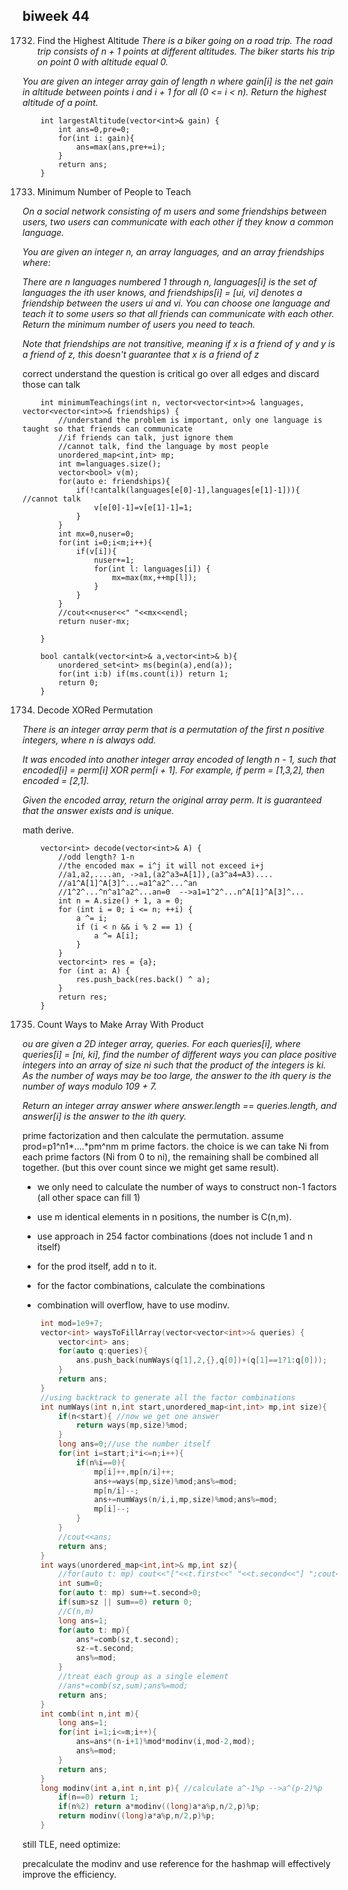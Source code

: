 ## biweek 44

1732. Find the Highest Altitude
<em>There is a biker going on a road trip. The road trip consists of n + 1 points at different altitudes. The biker starts his trip on point 0 with altitude equal 0.

You are given an integer array gain of length n where gain[i] is the net gain in altitude between points i​​​​​​ and i + 1 for all (0 <= i < n). Return the highest altitude of a point.
</em>
```
    int largestAltitude(vector<int>& gain) {
        int ans=0,pre=0;
        for(int i: gain){
            ans=max(ans,pre+=i);
        }
        return ans;
    }
```

1733. Minimum Number of People to Teach
<em>
On a social network consisting of m users and some friendships between users, two users can communicate with each other if they know a common language.

You are given an integer n, an array languages, and an array friendships where:

There are n languages numbered 1 through n,
languages[i] is the set of languages the i​​​​​​th​​​​ user knows, and
friendships[i] = [u​​​​​​i​​​, v​​​​​​i] denotes a friendship between the users u​​​​​​​​​​​i​​​​​ and vi.
You can choose one language and teach it to some users so that all friends can communicate with each other. Return the minimum number of users you need to teach.

Note that friendships are not transitive, meaning if x is a friend of y and y is a friend of z, this doesn't guarantee that x is a friend of z
</em>

correct understand the question is critical
go over all edges and discard those can talk

```
    int minimumTeachings(int n, vector<vector<int>>& languages, vector<vector<int>>& friendships) {
        //understand the problem is important, only one language is taught so that friends can communicate
        //if friends can talk, just ignore them
        //cannot talk, find the language by most people
        unordered_map<int,int> mp;
        int m=languages.size();
        vector<bool> v(m);
        for(auto e: friendships){
            if(!cantalk(languages[e[0]-1],languages[e[1]-1])){ //cannot talk
                v[e[0]-1]=v[e[1]-1]=1;
            }
        }
        int mx=0,nuser=0;
        for(int i=0;i<m;i++){
            if(v[i]){
                nuser+=1;
                for(int l: languages[i]) {
                    mx=max(mx,++mp[l]);
                }
            }
        }
        //cout<<nuser<<" "<<mx<<endl;
        return nuser-mx;
        
    }
    
    bool cantalk(vector<int>& a,vector<int>& b){
        unordered_set<int> ms(begin(a),end(a));
        for(int i:b) if(ms.count(i)) return 1;
        return 0;
    }
```

1734. Decode XORed Permutation
<em>
There is an integer array perm that is a permutation of the first n positive integers, where n is always odd.

It was encoded into another integer array encoded of length n - 1, such that encoded[i] = perm[i] XOR perm[i + 1]. For example, if perm = [1,3,2], then encoded = [2,1].

Given the encoded array, return the original array perm. It is guaranteed that the answer exists and is unique.
</em>

math derive.
```
    vector<int> decode(vector<int>& A) {
        //odd length? 1-n
        //the encoded max = i^j it will not exceed i+j
        //a1,a2,....an, ->a1,(a2^a3=A[1]),(a3^a4=A3)....
        //a1^A[1]^A[3]^...=a1^a2^...^an
        //1^2^...^n^a1^a2^...an=0  -->a1=1^2^...n^A[1]^A[3]^...
        int n = A.size() + 1, a = 0;
        for (int i = 0; i <= n; ++i) {
            a ^= i;
            if (i < n && i % 2 == 1) {
                a ^= A[i];
            }
        }
        vector<int> res = {a};
        for (int a: A) {
            res.push_back(res.back() ^ a);
        }
        return res;
    }        
```

1735. Count Ways to Make Array With Product
<em>
ou are given a 2D integer array, queries. For each queries[i], where queries[i] = [ni, ki], find the number of different ways you can place positive integers into an array of size ni such that the product of the integers is ki. As the number of ways may be too large, the answer to the ith query is the number of ways modulo 109 + 7.

Return an integer array answer where answer.length == queries.length, and answer[i] is the answer to the ith query.
</em>

prime factorization and then calculate the permutation.
assume prod=p1^n1*....*pm^nm m prime factors.
the choice is we can take Ni from each prime factors (Ni from 0 to ni), the remaining shall be combined all together. (but this over count since we might get same result).

- we only need to calculate the number of ways to construct non-1 factors (all other space can fill 1)
- use m identical elements in n positions, the number is C(n,m).

- use approach in 254 factor combinations (does not include 1 and n itself)
- for the prod itself, add n to it.
- for the factor combinations, calculate the combinations
- combination will overflow, have to use modinv.

```cpp
    int mod=1e9+7;
    vector<int> waysToFillArray(vector<vector<int>>& queries) {
        vector<int> ans;
        for(auto q:queries){
            ans.push_back(numWays(q[1],2,{},q[0])+(q[1]==1?1:q[0]));
        }
        return ans;
    }
    //using backtrack to generate all the factor combinations
    int numWays(int n,int start,unordered_map<int,int> mp,int size){
        if(n<start){ //now we get one answer
            return ways(mp,size)%mod;
        }
        long ans=0;//use the number itself
        for(int i=start;i*i<=n;i++){
            if(n%i==0){
                mp[i]++,mp[n/i]++;
                ans+=ways(mp,size)%mod;ans%=mod;
                mp[n/i]--;
                ans+=numWays(n/i,i,mp,size)%mod;ans%=mod;
                mp[i]--;
            }
        }
        //cout<<ans;
        return ans;
    }
    int ways(unordered_map<int,int>& mp,int sz){
        //for(auto t: mp) cout<<"["<<t.first<<" "<<t.second<<"] ";cout<<endl;
        int sum=0;
        for(auto t: mp) sum+=t.second>0;
        if(sum>sz || sum==0) return 0;
        //C(n,m)
        long ans=1;
        for(auto t: mp){
            ans*=comb(sz,t.second);
            sz-=t.second;
            ans%=mod;
        }
        //treat each group as a single element
        //ans*=comb(sz,sum);ans%=mod;
        return ans;
    }
    int comb(int n,int m){
        long ans=1;
        for(int i=1;i<=m;i++){
            ans=ans*(n-i+1)%mod*modinv(i,mod-2,mod);
            ans%=mod;
        }
        return ans;
    }
    long modinv(int a,int n,int p){ //calculate a^-1%p -->a^(p-2)%p
        if(n==0) return 1;
        if(n%2) return a*modinv((long)a*a%p,n/2,p)%p;
        return modinv((long)a*a%p,n/2,p)%p;
    }        
```

still TLE, need optimize:

precalculate the modinv and use reference for the hashmap will effectively improve the efficiency.
